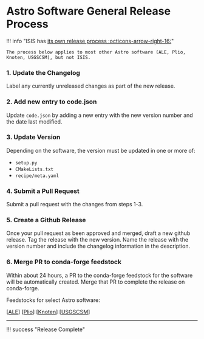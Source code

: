 # Astro Software General Release Process

!!! info "ISIS has [its own release process :octicons-arrow-right-16:](../public-release-process.md)"

    The process below applies to most other Astro software (ALE, Plio, Knoten, USGSCSM), but not ISIS.

### 1. Update the Changelog 

Label any currently unreleased changes as part of the new release. 

### 2. Add new entry to code.json 

Update `code.json` by adding a new entry with the new version number and the date last modified.

### 3. Update Version 

Depending on the software, the version must be updated in one or more of:

- `setup.py`
- `CMakeLists.txt`
- `recipe/meta.yaml`

### 4. Submit a Pull Request

Submit a pull request with the changes from steps 1-3.

### 5. Create a Github Release 

Once your pull request as been approved and merged, draft a new github release. Tag the release with the new version. Name the release with the version number and include the changelog information in the description.

### 6. Merge PR to conda-forge feedstock

Within about 24 hours, a PR to the conda-forge feedstock for the software will be automatically created.  Merge that PR to complete the release on conda-forge.

Feedstocks for select Astro software:

[[ALE](https://github.com/conda-forge/ale-feedstock/pulls)] 
[[Plio](https://github.com/conda-forge/plio-feedstock/pulls)] 
[[Knoten](https://github.com/conda-forge/knoten-feedstock/pulls)] 
[[USGSCSM](https://github.com/conda-forge/usgscsm-feedstock/pulls)]

-----

!!! success "Release Complete"